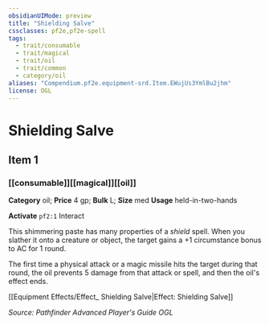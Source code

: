 ```yaml
---
obsidianUIMode: preview
title: "Shielding Salve"
cssclasses: pf2e,pf2e-spell
tags:
  - trait/consumable
  - trait/magical
  - trait/oil
  - trait/common
  - category/oil
aliases: "Compendium.pf2e.equipment-srd.Item.EWujUs3YmlBu2jhm"
license: OGL
---
```

# Shielding Salve
## Item 1
### [[consumable]][[magical]][[oil]]

**Category** oil; 
**Price** 4 gp; 
**Bulk** L; **Size** med
**Usage** held-in-two-hands

**Activate** `pf2:1` Interact

This shimmering paste has many properties of a _shield_ spell. When you slather it onto a creature or object, the target gains a +1 circumstance bonus to AC for 1 round.

The first time a physical attack or a magic missile hits the target during that round, the oil prevents 5 damage from that attack or spell, and then the oil's effect ends.

[[Equipment Effects/Effect_ Shielding Salve|Effect: Shielding Salve]]

*Source: Pathfinder Advanced Player's Guide*
*OGL*